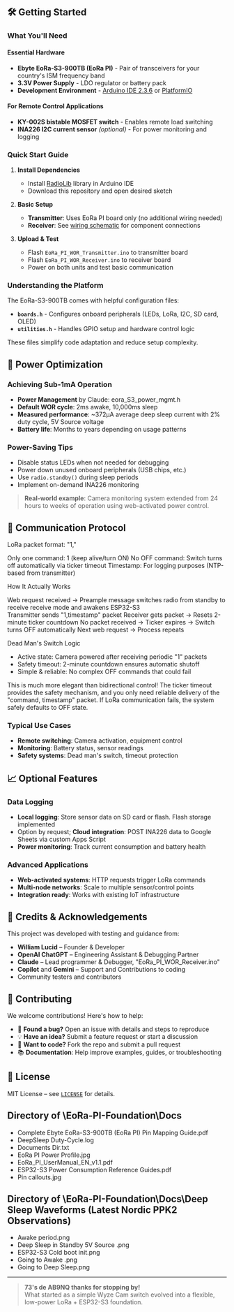 ## 🛠️ Getting Started

### What You'll Need
#### Essential Hardware
- **Ebyte EoRa-S3-900TB (EoRa PI)** - Pair of transceivers for your country's ISM frequency band
- **3.3V Power Supply** - LDO regulator or battery pack
- **Development Environment** - [Arduino IDE 2.3.6](https://www.arduino.cc/en/software) or [PlatformIO](https://platformio.org/)

#### For Remote Control Applications
- **KY-002S bistable MOSFET switch** - Enables remote load switching
- **INA226 I2C current sensor** *(optional)* - For power monitoring and logging

### Quick Start Guide
1. **Install Dependencies**
   - Install [RadioLib](https://github.com/jgromes/RadioLib) library in Arduino IDE
   - Download this repository and open desired sketch

2. **Basic Setup** 
   - **Transmitter**: Uses EoRa PI board only (no additional wiring needed)
   - **Receiver**: See [wiring schematic](https://github.com/Tech500/EoRa-PI-Foundation/blob/main/EoRa-PI-Foundation%20--Receiver.png) for component connections

3. **Upload & Test**
   - Flash `EoRa_PI_WOR_Transmitter.ino` to transmitter board
   - Flash `EoRa_PI_WOR_Receiver.ino` to receiver board  
   - Power on both units and test basic communication

### Understanding the Platform
The EoRa-S3-900TB comes with helpful configuration files:
- **`boards.h`** - Configures onboard peripherals (LEDs, LoRa, I2C, SD card, OLED)
- **`utilities.h`** - Handles GPIO setup and hardware control logic

These files simplify code adaptation and reduce setup complexity.

## 🔋 Power Optimization

### Achieving Sub-1mA Operation

- **Power Management** by Claude:  eora_S3_power_mgmt.h
- **Default WOR cycle**: 2ms awake, 10,000ms sleep
- **Measured performance**: ~372µA average deep sleep current with 2% duty cycle, 5V Source voltage
- **Battery life**: Months to years depending on usage patterns

### Power-Saving Tips
- Disable status LEDs when not needed for debugging
- Power down unused onboard peripherals (USB chips, etc.)
- Use `radio.standby()` during sleep periods
- Implement on-demand INA226 monitoring

> **Real-world example**: Camera monitoring system extended from 24 hours to weeks of operation using web-activated power control.

##  📡  Communication Protocol

LoRa packet format: "1,<timestamp>"

Only one command: 1 (keep alive/turn ON)
No OFF command: Switch turns off automatically via ticker timeout
Timestamp: For logging purposes (NTP-based from transmitter)
  
How It Actually Works

Web request received → Preample message switches radio from standby to receive receive mode and awakens ESP32-S3   
Transmitter sends "1,timestamp" packet
Receiver gets packet → Resets 2-minute ticker countdown
No packet received → Ticker expires → Switch turns OFF automatically
Next web request → Process repeats

Dead Man's Switch Logic

- Active state: Camera powered after receiving periodic "1" packets
- Safety timeout: 2-minute countdown ensures automatic shutoff
- Simple & reliable: No complex OFF commands that could fail

This is much more elegant than bidirectional control! The ticker timeout provides the safety mechanism, and you only need reliable delivery of the "command, timestamp" packet. If LoRa communication fails, the system safely defaults to OFF state.

### Typical Use Cases
- **Remote switching**: Camera activation, equipment control
- **Monitoring**: Battery status, sensor readings  
- **Safety systems**: Dead man's switch, timeout protection

## 📈 Optional Features

### Data Logging
- **Local logging**: Store sensor data on SD card or flash.  Flash storage implemented
- Option by request; **Cloud integration**: POST INA226 data to Google Sheets via custom Apps Script
- **Power monitoring**: Track current consumption and battery health

### Advanced Applications
- **Web-activated systems**: HTTP requests trigger LoRa commands
- **Multi-node networks**: Scale to multiple sensor/control points
- **Integration ready**: Works with existing IoT infrastructure

## 🧠 Credits & Acknowledgements

This project was developed with testing and guidance from:
- **William Lucid** – Founder & Developer  
- **OpenAI ChatGPT** – Engineering Assistant & Debugging Partner
- **Claude** – Lead programmer & Debugger, "EoRa_PI_WOR_Receiver.ino"  
- **Copilot** and **Gemini** – Support and Contributions to coding
- Community testers and contributors

## 🤝 Contributing

We welcome contributions! Here's how to help:
- 🐛 **Found a bug?** Open an issue with details and steps to reproduce
- 💡 **Have an idea?** Submit a feature request or start a discussion  
- 🔧 **Want to code?** Fork the repo and submit a pull request
- 📚 **Documentation**: Help improve examples, guides, or troubleshooting

## 📜 License
MIT License – see [`LICENSE`](LICENSE) for details.

## Directory of \EoRa-PI-Foundation\Docs

- Complete Ebyte EoRa-S3-900TB (EoRa PI) Pin Mapping Guide.pdf
- DeepSleep Duty-Cycle.log
- Documents Dir.txt
- EoRa PI Power Profile.jpg 
- EoRa_PI_UserManual_EN_v1.1.pdf
- ESP32-S3 Power Consumption Reference Guides.pdf
- Pin callouts.jpg
            

## Directory of \EoRa-PI-Foundation\Docs\Deep Sleep Waveforms (Latest Nordic PPK2 Observations)

- Awake period.png
- Deep Sleep in Standby 5V Source .png
- ESP32-S3 Cold boot init.png
- Going to Awake .png
- Going to Deep Sleep.png

---
> **73's de AB9NQ thanks for stopping by!**  
> What started as a simple Wyze Cam switch evolved into a flexible, low-power LoRa + ESP32-S3 foundation.
